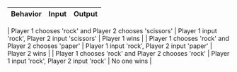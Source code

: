 | Behavior  | Input  | Output  |
|---|:---:|---:|

| Player 1 chooses 'rock' and Player 2 chooses 'scissors' | Player 1 input 'rock', Player 2 input 'scissors' | Player 1 wins  |
| Player 1 chooses 'rock' and Player 2 chooses 'paper'  | Player 1 input 'rock', Player 2 input 'paper' | Player 2 wins  |
| Player 1 chooses 'rock' and Player 2 chooses 'rock'  | Player 1 input 'rock', Player 2 input 'rock' | No one wins  |